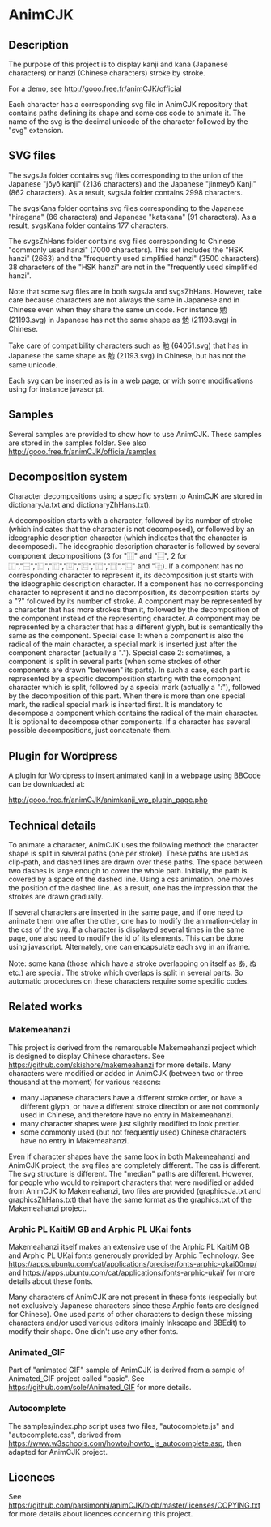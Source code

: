 # AnimCJK

## Description

The purpose of this project is to display kanji and kana (Japanese characters) or hanzi (Chinese characters) stroke by stroke.

For a demo, see http://gooo.free.fr/animCJK/official

Each character has a corresponding svg file in AnimCJK repository that contains paths defining its shape and some css code to animate it. The name of the svg is the decimal unicode of the character followed by the "svg" extension.

## SVG files

The svgsJa folder contains svg files corresponding to the union of the Japanese "jōyō kanji" (2136 characters) and the Japanese "jinmeyō Kanji" (862 characters). As a result, svgsJa folder contains 2998 characters.

The svgsKana folder contains svg files corresponding to the Japanese "hiragana" (86 characters) and Japanese "katakana" (91 characters). As a result, svgsKana folder contains 177 characters.

The svgsZhHans folder contains svg files corresponding to Chinese "commonly used hanzi" (7000 characters). This set includes the "HSK hanzi" (2663) and the "frequently used simplified hanzi" (3500 characters). 38 characters of the "HSK hanzi" are not in the "frequently used simplified hanzi".

Note that some svg files are in both svgsJa and svgsZhHans. However, take care because characters are not always the same in Japanese and in Chinese even when they share the same unicode. For instance 勉 (21193.svg) in Japanese has not the same shape as 勉 (21193.svg) in Chinese.

Take care of compatibility characters such as 勉 (64051.svg) that has in Japanese the same shape as 勉 (21193.svg) in Chinese, but has not the same unicode.

Each svg can be inserted as is in a web page, or with some modifications using for instance javascript.

## Samples

Several samples are provided to show how to use AnimCJK.
These samples are stored in the samples folder.
See also http://gooo.free.fr/animCJK/official/samples

## Decomposition system

Character decompositions using a specific system to AnimCJK are stored in dictionaryJa.txt and dictionaryZhHans.txt).

A decomposition starts with a character, followed by its number of stroke (which indicates that the character is not decomposed), or followed by an ideographic description character (which indicates that the character is decomposed).
The ideographic description character is followed by several component decompositions (3 for "⿲" and "⿳", 2 for ⿰","⿱","⿴","⿵","⿶","⿷","⿸","⿹","⿺" and "⿻).
If a component has no corresponding character to represent it, its decomposition just starts with the ideographic description character.
If a component has no corresponding character to represent it and no decomposition, its decomposition starts by a "?" followed by its number of stroke.
A component may be represented by a character that has more strokes than it, followed by the decomposition of the component instead of the representing character.
A component may be represented by a character that has a different glyph, but is semantically the same as the component.
Special case 1: when a component is also the radical of the main character, a special mark is inserted just after the component character (actually a ".").
Special case 2: sometimes, a component is split in several parts (when some strokes of other components are drawn "between" its parts). In such a case, each part is represented by a specific decomposition starting with the component character which is split, followed by a special mark (actually a ":"), followed by the decomposition of this part.
When there is more than one special mark, the radical special mark is inserted first.
It is mandatory to decompose a component which contains the radical of the main character. It is optional to decompose other components.
If a character has several possible decompositions, just concatenate them.

## Plugin for Wordpress

A plugin for Wordpress to insert animated kanji in a webpage using BBCode can be downloaded at:

http://gooo.free.fr/animCJK/animkanji_wp_plugin_page.php

## Technical details

To animate a character, AnimCJK uses the following method: the character shape is split in several paths (one per stroke). These paths are used as clip-path, and dashed lines are drawn over these paths. The space between two dashes is large enough to cover the whole path. Initially, the path is covered by a space of the dashed line. Using a css animation, one moves the position of the dashed line. As a result, one has the impression that the strokes are drawn gradually.

If several characters are inserted in the same page, and if one need to animate them one after the other, one has to modify the animation-delay in the css of the svg. If a character is displayed several times in the same page, one also need to modify the id of its elements. This can be done using javascript. Alternately, one can encapsulate each svg in an iframe.

Note: some kana (those which have a stroke overlapping on itself as あ, ぬ etc.) are special. The stroke which overlaps is split in several parts. So automatic procedures on these characters require some specific codes.

## Related works

### Makemeahanzi

This project is derived from the remarquable Makemeahanzi project which is designed to display Chinese characters. See https://github.com/skishore/makemeahanzi for more details. Many characters were modified or added in AnimCJK (between two or three thousand at the moment) for various reasons:
- many Japanese characters have a different stroke order, or have a different glyph, or have a different stroke direction or are not commonly used in Chinese, and therefore have no entry in Makemeahanzi.
- many character shapes were just slightly modified to look prettier.
- some commonly used (but not frequently used) Chinese characters have no entry in Makemeahanzi. 

Even if character shapes have the same look in both Makemeahanzi and AnimCJK project, the svg files are completely different. The css is different. The svg structure is different. The "median" paths are different. However, for people who would to reimport characters that were modified or added from AnimCJK to Makemeahanzi, two files are provided (graphicsJa.txt and graphicsZhHans.txt) that have the same format as the graphics.txt of the Makemeahanzi project.

### Arphic PL KaitiM GB and Arphic PL UKai fonts

Makemeahanzi itself makes an extensive use of the Arphic PL KaitiM GB and Arphic PL UKai fonts generously provided by Arphic Technology. See https://apps.ubuntu.com/cat/applications/precise/fonts-arphic-gkai00mp/ and https://apps.ubuntu.com/cat/applications/fonts-arphic-ukai/ for more details about these fonts.

Many characters of AnimCJK are not present in these fonts (especially but not exclusively Japanese characters since these Arphic fonts are designed for Chinese). One used parts of other characters to design these missing characters and/or used various editors (mainly Inkscape and BBEdit) to modify their shape. One didn't use any other fonts.

### Animated_GIF

Part of "animated GIF" sample of AnimCJK is derived from a sample of Animated_GIF project called "basic". See https://github.com/sole/Animated_GIF for more details.

### Autocomplete

The samples/index.php script uses two files, "autocomplete.js" and "autocomplete.css", derived from https://www.w3schools.com/howto/howto_js_autocomplete.asp, then adapted for AnimCJK project.

## Licences

See https://github.com/parsimonhi/animCJK/blob/master/licenses/COPYING.txt for more details about licences concerning this project.
